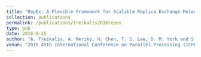 ```yaml
---
title: "RepEx: A Flexible Framework for Scalable Replica Exchange Molecular Dynamics Simulations"
collection: publications
permalink: /publications/treikalis2016repex
type: pub
date: 2016-8-25
author: "A. Treikalis, A. Merzky, H. Chen, T. S. Lee, D. M. York and S. Jha"
venue: "2016 45th International Conference on Parallel Processing (ICPP)"
---
```

